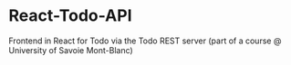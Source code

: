 # React-Todo-API
Frontend in React for Todo via the Todo REST server (part of a course @ University of Savoie Mont-Blanc)
